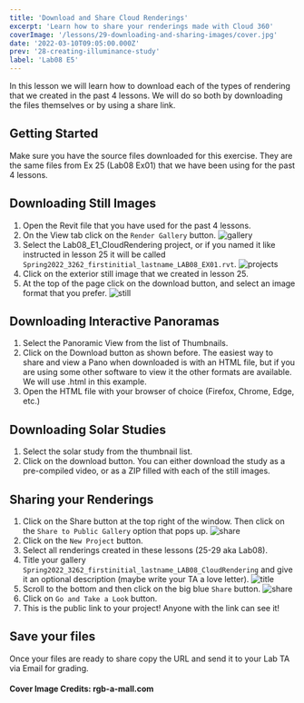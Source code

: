 ```yaml
---
title: 'Download and Share Cloud Renderings'
excerpt: 'Learn how to share your renderings made with Cloud 360'
coverImage: '/lessons/29-downloading-and-sharing-images/cover.jpg'
date: '2022-03-10T09:05:00.000Z'
prev: '28-creating-illuminance-study'
label: 'Lab08 E5'
---
```


In this lesson we will learn how to download each of the types of rendering that we created in the past 4 lessons. We will do so both by downloading the files themselves or by using a share link.

## Getting Started

Make sure you have the source files downloaded for this exercise. They are the same files from Ex 25 (Lab08 Ex01) that we have been using for the past 4 lessons.

## Downloading Still Images

1. Open the Revit file that you have used for the past 4 lessons.
2. On the View tab click on the ``Render Gallery`` button.
![gallery](/lessons/29-downloading-and-sharing-images/gallery-button.png)
3. Select the Lab08_E1_CloudRendering project, or if you named it like instructed in lesson 25 it will be called ``Spring2022_3262_firstinitial_lastname_LAB08_EX01.rvt``.
![projects](/lessons/29-downloading-and-sharing-images/projects.png)
4. Click on the exterior still image that we created in lesson 25.
5. At the top of the page click on the download button, and select an image format that you prefer.
![still](/lessons/29-downloading-and-sharing-images/download-still.png)

## Downloading Interactive Panoramas

1. Select the Panoramic View from the list of Thumbnails.
2. Click on the Download button as shown before. The easiest way to share and view a Pano when downloaded is with an HTML file, but if you are using some other software to view it the other formats are available. We will use .html in this example.
3. Open the HTML file with your browser of choice (Firefox, Chrome, Edge, etc.)

## Downloading Solar Studies

1. Select the solar study from the thumbnail list.
2. Click on the download button. You can either download the study as a pre-compiled video, or as a ZIP filled with each of the still images.

## Sharing your Renderings

1. Click on the Share button at the top right of the window. Then click on the ``Share to Public Gallery`` option that pops up.
![share](/lessons/29-downloading-and-sharing-images/share.png)
2. Click on the ``New Project`` button.
3. Select all renderings created in these lessons (25-29 aka Lab08).
4. Title your gallery ``Spring2022_3262_firstinitial_lastname_LAB08_CloudRendering`` and give it an optional description (maybe write your TA a love letter).
![title](/lessons/29-downloading-and-sharing-images/title.png)
5. Scroll to the bottom and then click on the big blue ``Share`` button.
![share](/lessons/29-downloading-and-sharing-images/share-2.png)
6. Click on ``Go and Take a Look`` button.
7. This is the public link to your project! Anyone with the link can see it!

## Save your files

Once your files are ready to share copy the URL and send it to your Lab TA via Email for grading.

#### Cover Image Credits: rgb-a-mall.com